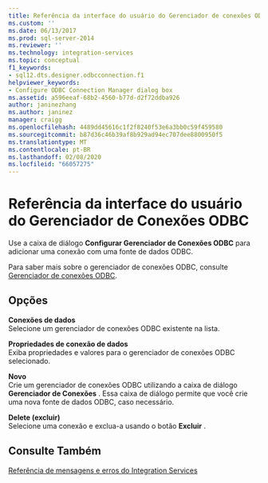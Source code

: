 ```yaml
---
title: Referência da interface do usuário do Gerenciador de conexões ODBC | Microsoft Docs
ms.custom: ''
ms.date: 06/13/2017
ms.prod: sql-server-2014
ms.reviewer: ''
ms.technology: integration-services
ms.topic: conceptual
f1_keywords:
- sql12.dts.designer.odbcconnection.f1
helpviewer_keywords:
- Configure ODBC Connection Manager dialog box
ms.assetid: a596eeaf-68b2-4560-b77d-d2f72ddba926
author: janinezhang
ms.author: janinez
manager: craigg
ms.openlocfilehash: 4489dd45616c1f2f8240f53e6a3bb0c59f459580
ms.sourcegitcommit: b87d36c46b39af8b929ad94ec707dee8800950f5
ms.translationtype: MT
ms.contentlocale: pt-BR
ms.lasthandoff: 02/08/2020
ms.locfileid: "66057275"
---
```

# <a name="odbc-connection-manager-ui-reference"></a>Referência da interface do usuário do Gerenciador de Conexões ODBC
  Use a caixa de diálogo **Configurar Gerenciador de Conexões ODBC** para adicionar uma conexão com uma fonte de dados ODBC.  
  
 Para saber mais sobre o gerenciador de conexões ODBC, consulte [Gerenciador de conexões ODBC](connection-manager/odbc-connection-manager.md).  
  
## <a name="options"></a>Opções  
 **Conexões de dados**  
 Selecione um gerenciador de conexões ODBC existente na lista.  
  
 **Propriedades de conexão de dados**  
 Exiba propriedades e valores para o gerenciador de conexões ODBC selecionado.  
  
 **Novo**  
 Crie um gerenciador de conexões ODBC utilizando a caixa de diálogo **Gerenciador de Conexões** . Essa caixa de diálogo permite que você crie uma nova fonte de dados ODBC, caso necessário.  
  
 **Delete (excluir)**  
 Selecione uma conexão e exclua-a usando o botão **Excluir** .  
  
## <a name="see-also"></a>Consulte Também  
 [Referência de mensagens e erros do Integration Services](../../2014/integration-services/integration-services-error-and-message-reference.md)  
  
  
